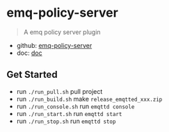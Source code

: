 # emq-policy-server
> A emq policy server plugin

* github: [emq-policy-server](https://github.com/whoopschat/emq-policy-server)
* doc: [doc](https://github.com/whoopschat/emq-policy-server/blob/master/DOC.md)

## Get Started
* run `./run_pull.sh` pull project
* run `./run_build.sh` make `release_emqtted_xxx.zip`
* run `./run_console.sh` run `emqttd console`
* run `./run_start.sh` run `emqttd start`
* run `./run_stop.sh` run `emqttd stop`
